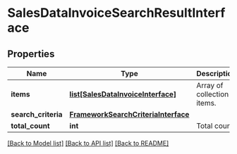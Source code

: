 # SalesDataInvoiceSearchResultInterface

## Properties
Name | Type | Description | Notes
------------ | ------------- | ------------- | -------------
**items** | [**list[SalesDataInvoiceInterface]**](SalesDataInvoiceInterface.md) | Array of collection items. | 
**search_criteria** | [**FrameworkSearchCriteriaInterface**](FrameworkSearchCriteriaInterface.md) |  | 
**total_count** | **int** | Total count. | 

[[Back to Model list]](../README.md#documentation-for-models) [[Back to API list]](../README.md#documentation-for-api-endpoints) [[Back to README]](../README.md)


